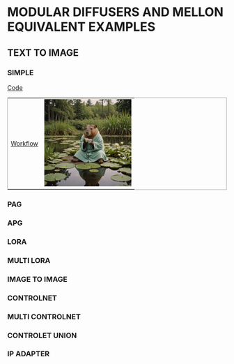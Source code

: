# MODULAR DIFFUSERS AND MELLON EQUIVALENT EXAMPLES

## TEXT TO IMAGE

### SIMPLE

<p align="center">
    <table style="border: 1px solid #aaaaaa; >
    <tr>
        <td align="center"><a href="https://github.com/asomoza/diffusers_melon_equivalents/blob/main/code/t2i_simple.py">Code</a></td>
        <td align="center"><a href="https://github.com/asomoza/diffusers_melon_equivalents/blob/main/workflows/t2i_simple_workflow.json">Workflow</a></td>
        <td align="center">
        <img src="https://raw.githubusercontent.com/asomoza/diffusers_melon_equivalents/main/outputs/t2i_basic.png" width="200" alt=""/>
        </td>
    </tr>
    </table>
<p>

### PAG

### APG

### LORA

### MULTI LORA

### IMAGE TO IMAGE

### CONTROLNET

### MULTI CONTROLNET

### CONTROLET UNION

### IP ADAPTER
